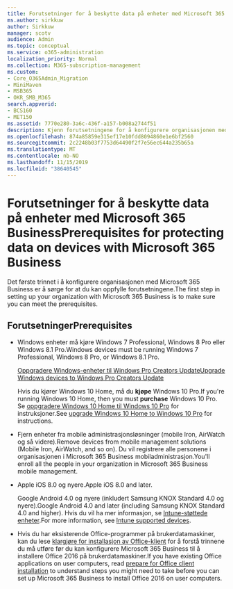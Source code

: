 ```yaml
---
title: Forutsetninger for å beskytte data på enheter med Microsoft 365 Business
ms.author: sirkkuw
author: Sirkkuw
manager: scotv
audience: Admin
ms.topic: conceptual
ms.service: o365-administration
localization_priority: Normal
ms.collection: M365-subscription-management
ms.custom:
- Core_O365Admin_Migration
- MiniMaven
- MSB365
- OKR_SMB_M365
search.appverid:
- BCS160
- MET150
ms.assetid: 7770e280-3a6c-436f-a157-b008a2744f51
description: Kjenn forutsetningene for å konfigurere organisasjonen med Microsoft 365 Business.
ms.openlocfilehash: 874a85859e315ef17e10fdd8094860e1e6bf2560
ms.sourcegitcommit: 2c2248b03f7753d64490f2f7e56ec644a235b65a
ms.translationtype: MT
ms.contentlocale: nb-NO
ms.lasthandoff: 11/15/2019
ms.locfileid: "38640545"
---
```

# <a name="prerequisites-for-protecting-data-on-devices-with-microsoft-365-business"></a><span data-ttu-id="018ab-103">Forutsetninger for å beskytte data på enheter med Microsoft 365 Business</span><span class="sxs-lookup"><span data-stu-id="018ab-103">Prerequisites for protecting data on devices with Microsoft 365 Business</span></span>

<span data-ttu-id="018ab-104">Det første trinnet i å konfigurere organisasjonen med Microsoft 365 Business er å sørge for at du kan oppfylle forutsetningene.</span><span class="sxs-lookup"><span data-stu-id="018ab-104">The first step in setting up your organization with Microsoft 365 Business is to make sure you can meet the prerequisites.</span></span>
  
## <a name="prerequisites"></a><span data-ttu-id="018ab-105">Forutsetninger</span><span class="sxs-lookup"><span data-stu-id="018ab-105">Prerequisites</span></span>

- <span data-ttu-id="018ab-106">Windows enheter må kjøre Windows 7 Professional, Windows 8 Pro eller Windows 8.1 Pro.</span><span class="sxs-lookup"><span data-stu-id="018ab-106">Windows devices must be running Windows 7 Professional, Windows 8 Pro, or Windows 8.1 Pro.</span></span>
    
    [<span data-ttu-id="018ab-107">Oppgradere Windows-enheter til Windows Pro Creators Update</span><span class="sxs-lookup"><span data-stu-id="018ab-107">Upgrade Windows devices to Windows Pro Creators Update</span></span>](upgrade-to-windows-pro-creators-update.md)
    
    <span data-ttu-id="018ab-108">Hvis du kjører Windows 10 Home, må du **kjøpe** Windows 10 Pro.</span><span class="sxs-lookup"><span data-stu-id="018ab-108">If you're running Windows 10 Home, then you must **purchase** Windows  10 Pro.</span></span> <span data-ttu-id="018ab-109">Se [oppgradere Windows 10 Home til Windows 10 Pro](https://support.office.com/article/0aee10c1-4d34-43ee-a325-579c6c2df90e?ui=en-US&rs=en-US&ad=US) for instruksjoner.</span><span class="sxs-lookup"><span data-stu-id="018ab-109">See [upgrade Windows 10 Home to Windows 10 Pro](https://support.office.com/article/0aee10c1-4d34-43ee-a325-579c6c2df90e?ui=en-US&rs=en-US&ad=US) for instructions.</span></span> 
    
- <span data-ttu-id="018ab-110">Fjern enheter fra mobile administrasjonsløsninger (mobile Iron, AirWatch og så videre).</span><span class="sxs-lookup"><span data-stu-id="018ab-110">Remove devices from mobile management solutions (Mobile Iron, AirWatch, and so on).</span></span> <span data-ttu-id="018ab-111">Du vil registrere alle personene i organisasjonen i Microsoft 365 Business mobiladministrasjon.</span><span class="sxs-lookup"><span data-stu-id="018ab-111">You'll enroll all the people in your organization in Microsoft 365 Business mobile management.</span></span>
    
- <span data-ttu-id="018ab-112">Apple iOS 8.0 og nyere.</span><span class="sxs-lookup"><span data-stu-id="018ab-112">Apple iOS 8.0 and later.</span></span>
    
    <span data-ttu-id="018ab-113">Google Android 4.0 og nyere (inkludert Samsung KNOX Standard 4.0 og nyere).</span><span class="sxs-lookup"><span data-stu-id="018ab-113">Google Android 4.0 and later (including Samsung KNOX Standard 4.0 and higher).</span></span> <span data-ttu-id="018ab-114">Hvis du vil ha mer informasjon, se [Intune-støttede enheter](https://go.microsoft.com/fwlink/p/?linkid=852307).</span><span class="sxs-lookup"><span data-stu-id="018ab-114">For more information, see [Intune supported devices](https://go.microsoft.com/fwlink/p/?linkid=852307).</span></span>
    
- <span data-ttu-id="018ab-115">Hvis du har eksisterende Office-programmer på brukerdatamaskiner, kan du lese [klargjøre for installasjon av Office-klient](prepare-for-office-client-deployment.md) for å forstå trinnene du må utføre før du kan konfigurere Microsoft 365 Business til å installere Office 2016 på brukerdatamaskiner.</span><span class="sxs-lookup"><span data-stu-id="018ab-115">If you have existing Office applications on user computers, read [prepare for Office client installation](prepare-for-office-client-deployment.md) to understand steps you might need to take before you can set up Microsoft 365 Business to install Office 2016 on user computers.</span></span> 
